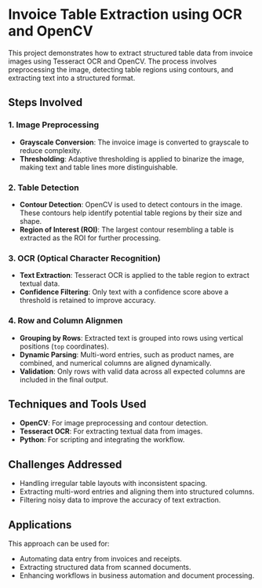# Invoice Table Extraction using OCR and OpenCV

This project demonstrates how to extract structured table data from invoice images using Tesseract OCR and OpenCV. The process involves preprocessing the image, detecting table regions using contours, and extracting text into a structured format.

## Steps Involved

### 1. Image Preprocessing
- **Grayscale Conversion**: The invoice image is converted to grayscale to reduce complexity.
- **Thresholding**: Adaptive thresholding is applied to binarize the image, making text and table lines more distinguishable.

### 2. Table Detection
- **Contour Detection**: OpenCV is used to detect contours in the image. These contours help identify potential table regions by their size and shape.
- **Region of Interest (ROI)**: The largest contour resembling a table is extracted as the ROI for further processing.

### 3. OCR (Optical Character Recognition)
- **Text Extraction**: Tesseract OCR is applied to the table region to extract textual data.
- **Confidence Filtering**: Only text with a confidence score above a threshold is retained to improve accuracy.

### 4. Row and Column Alignmen
- **Grouping by Rows**: Extracted text is grouped into rows using vertical positions (`top` coordinates).
- **Dynamic Parsing**: Multi-word entries, such as product names, are combined, and numerical columns are aligned dynamically.
- **Validation**: Only rows with valid data across all expected columns are included in the final output.

## Techniques and Tools Used
- **OpenCV**: For image preprocessing and contour detection.
- **Tesseract OCR**: For extracting textual data from images.
- **Python**: For scripting and integrating the workflow.

## Challenges Addressed
- Handling irregular table layouts with inconsistent spacing.
- Extracting multi-word entries and aligning them into structured columns.
- Filtering noisy data to improve the accuracy of text extraction.

## Applications
This approach can be used for:
- Automating data entry from invoices and receipts.
- Extracting structured data from scanned documents.
- Enhancing workflows in business automation and document processing.
